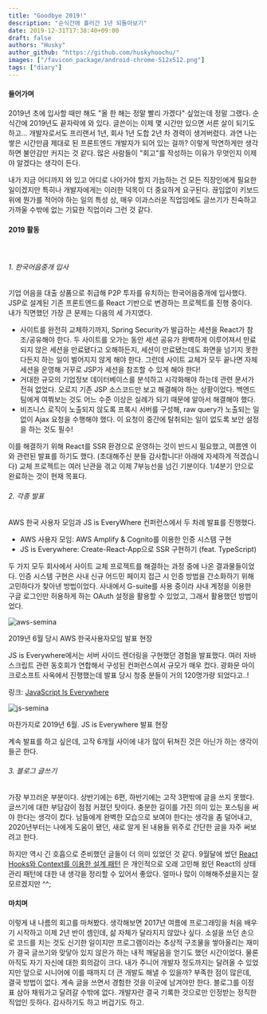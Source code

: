 ```yaml
---
title: "Goodbye 2019!"
description: "순식간에 흘러간 1년 되돌아보기"
date: 2019-12-31T17:38:40+09:00
draft: false
authors: "Husky"
author_github: "https://github.com/huskyhoochu/"
images: ["/favicon_package/android-chrome-512x512.png"]
tags: ["diary"]
---
```


#### 들어가며

2019년 초에 입사할 때만 해도 "올 한 해는 정말 빨리 가겠다" 싶었는데 정말 그랬다. 순식간에 2019년도 끝자락에 와 있다. 글쓴이는 이제 몇 시간만 있으면 서른 살이 되기도 하고... 개발자로서도 프리랜서 1년, 회사 1년 도합 2년 차 경력이 생겨버렸다. 과연 나는 쌓은 시간만큼 제대로 된 프론트엔드 개발자가 되어 있는 걸까? 이렇게 막연하게만 생각하면 불안감만 커지는 것 같다. 많은 사람들이 "회고"를 작성하는 이유가 무엇인지 이제야 알겠다는 생각이 든다.

내가 지금 어디까지 와 있고 어디로 나아가야 할지 가늠하는 건 모든 직장인에게 필요한 일이겠지만 특히나 개발자에게는 이러한 덕목이 더 중요하게 요구된다. 끊임없이 키보드 위에 뭔가를 적어야 하는 일의 특성 상, 매우 이과스러운 직업임에도 글쓰기가 친숙하고 가까울 수밖에 없는 기묘한 직업이라 그런 것 같다.

#### 2019 활동

<br />

###### 1. 한국어음중개 입사

기업 어음을 대출 상품으로 취급해 P2P 투자를 유치하는 한국어음중개에 입사했다. JSP로 설계된 기존 프론트엔드를 React 기반으로 변경하는 프로젝트를 진행 중이다. 내가 직면했던 가장 큰 문제는 다음의 세 가지였다.

- 사이트를 완전히 교체하기까지, Spring Security가 발급하는 세션을 React가 참조/공유해야 한다. 두 사이트를 오가는 동안 세션 공유가 완벽하게 이루어져서 만료되지 않은 세션을 만료됐다고 오해하든지, 세션이 만료됐는데도 화면을 넘기지 못한다든지 하는 일이 벌어지지 않게 해야 한다. 그런데 사이트 교체가 모두 끝나면 자체 세션을 운영해 거꾸로 JSP가 세션을 참조할 수 있게 해야 한다!
- 거대한 규모의 기업정보 데이터베이스를 분석하고 시각화해야 하는데 관련 문서가 전혀 없었다. 오로지 기존 JSP 소스코드만 보고 해결해야 하는 상황이었다. 백엔드 팀에게 여쭤보는 것도 어느 수준 이상은 실례가 되기 때문에 알아서 해결해야 했다.
- 비즈니스 로직이 노출되지 않도록 프록시 서버를 구성해, raw query가 노출되는 일 없이 Ajax 요청을 수행해야 했다. 이 요청이 중간에 탈취되는 일이 없도록 보안 설정을 하는 것도 필수!

이를 해결하기 위해 React를 SSR 환경으로 운영하는 것이 반드시 필요했고, 여름엔 이와 관련된 발표를 하기도 했다. (초대해주신 분들 감사합니다! 아래에 자세하게 적겠습니다) 교체 프로젝트는 여러 난관을 겪고 이제 7부능선을 넘긴 기분이다. 1/4분기 안으로 완료하는 것이 현재 목표다.


###### 2. 각종 발표

AWS 한국 사용자 모임과 JS is EveryWhere 컨퍼런스에서 두 차례 발표를 진행했다. 

- AWS 사용자 모임: AWS Amplify & Cognito를 이용한 인증 시스템 구현
- JS is Everywhere: Create-React-App으로 SSR 구현하기 (feat. TypeScript)

두 가지 모두 회사에서 사이트 교체 프로젝트를 해결하는 과정 중에 나온 결과물들이었다. 인증 시스템 구현은 사내 신규 어드민 페이지 접근 시 인증 방법을 간소화하기 위해 고민하다가 찾아낸 방법이었다. 사내에서 G-suite를 사용 중이라 사내 계정을 이용한 구글 로그인만 허용하게 하는 OAuth 설정을 활용할 수 있었고, 그래서 활용했던 방법이었다.

![aws-semina](/goodbye-2019/aws-semina.jpg)

<p class="caption">2019년 6월 당시 AWS 한국사용자모임 발표 현장</p>

JS is Everywhere에서는 서버 사이드 렌더링을 구현했던 경험을 발표했다. 여러 자바스크립트 관련 동호회가 연합해서 구성된 컨퍼런스여서 규모가 매우 컸다. 광화문 마이크로소프트 사옥에서 진행했는데 발표 당시 청중 분들이 거의 120명가량 되었다고..!

링크: <a href="https://js2019.splashthat.com/" target="_blank" rel="noopener noreferrer">JavaScript Is Everywhere</a>

![js-semina](/goodbye-2019/js-semina.jpeg)

<p class="caption">마찬가지로 2019년 6월. JS is Everywhere 발표 현장</p>

계속 발표를 하고 싶은데, 고작 6개월 사이에 내가 많이 뒤쳐진 것은 아닌가 하는 생각이 들곤 한다. 


###### 3. 블로그 글쓰기

가장 부끄러운 부분이다. 상반기에는 6편, 하반기에는 고작 3편밖에 글을 쓰지 못했다. 글쓰기에 대한 부담감이 점점 커졌던 탓이다. 충분한 길이를 가진 의미 있는 포스팅을 써야 한다는 생각이 컸다. 남들에게 완벽한 모습으로 보여야 한다는 생각을 좀 덜어내고, 2020년부터는 나에게 도움이 됐던, 새로 알게 된 내용들 위주로 간단한 글을 자주 써보려고 한다.

하지만 역시 긴 호흡으로 준비했던 글들이 더 의미 있었던 것 같다. 9월달에 썼던 [React Hooks와 Context를 이용한 설계 패턴](https://www.huskyhoochu.com/react-pattern-hooks-and-contexts/) 은 개인적으로 오래 고민해 왔던 React의 상태 관리 패턴에 대한 내 생각을 정리할 수 있어서 좋았다. 얼마나 많이 이해해주셨을지는 잘 모르겠지만 ^^;

#### 마치며

이렇게 내 나름의 회고를 마쳐봤다. 생각해보면 2017년 여름에 프로그래밍을 처음 배우기 시작하고 이제 2년 반이 셈인데, 삶 자체가 달라지지 않았나 싶다. 소설을 쓰던 손으로 코드를 치는 것도 신기한 일이지만 프로그램이라는 추상적 구조물을 쌓아올리는 재미가 결국 글쓰기와 맞닿아 있지 않은가 하는 내적 깨달음을 얻기도 했던 시간이었다. 물론 아직도 자기 자신에 대한 회의감이 크다. 내가 주니어 개발자 정도까지는 달려올 수 있었지만 앞으로 시니어에 이를 때까지 더 큰 개발도 해낼 수 있을까? 부족한 점이 많은데, 결국 방법이 없다. 계속 글을 쓰면서 경험한 것을 이곳에 남겨야만 한다. 블로그를 이정표 삼아 채워가고 달려갈 수밖에 없다. 개발자란 결국 기록한 것으로만 인정받는 정직한 직업인 듯하다. 감사하기도 하고 버겁기도 하고.

